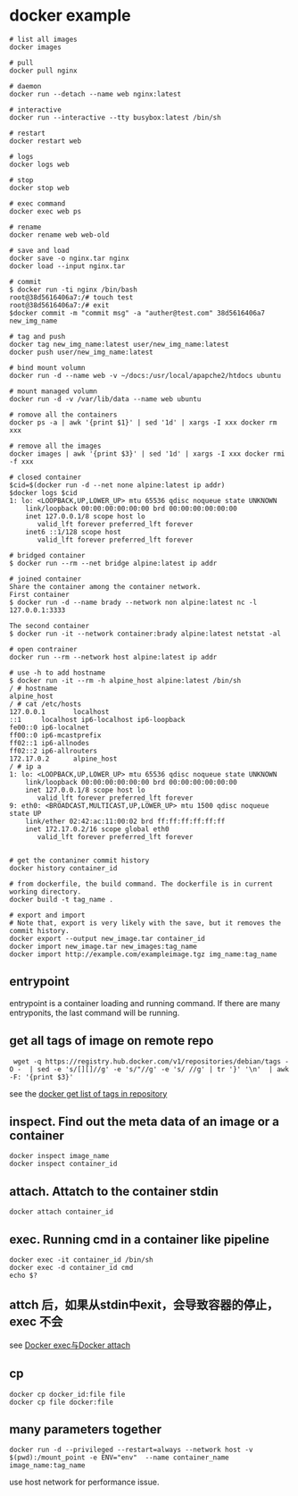# docker example

``` shell
# list all images
docker images

# pull
docker pull nginx

# daemon
docker run --detach --name web nginx:latest

# interactive
docker run --interactive --tty busybox:latest /bin/sh

# restart
docker restart web

# logs
docker logs web

# stop
docker stop web

# exec command
docker exec web ps

# rename
docker rename web web-old

# save and load
docker save -o nginx.tar nginx
docker load --input nginx.tar

# commit
$ docker run -ti nginx /bin/bash
root@38d5616406a7:/# touch test
root@38d5616406a7:/# exit
$docker commit -m "commit msg" -a "auther@test.com" 38d5616406a7 new_img_name

# tag and push
docker tag new_img_name:latest user/new_img_name:latest
docker push user/new_img_name:latest

# bind mount volumn
docker run -d --name web -v ~/docs:/usr/local/apapche2/htdocs ubuntu

# mount managed volumn
docker run -d -v /var/lib/data --name web ubuntu

# romove all the containers
docker ps -a | awk '{print $1}' | sed '1d' | xargs -I xxx docker rm xxx

# remove all the images
docker images | awk '{print $3}' | sed '1d' | xargs -I xxx docker rmi -f xxx

# closed container
$cid=$(docker run -d --net none alpine:latest ip addr)
$docker logs $cid
1: lo: <LOOPBACK,UP,LOWER_UP> mtu 65536 qdisc noqueue state UNKNOWN
    link/loopback 00:00:00:00:00:00 brd 00:00:00:00:00:00
    inet 127.0.0.1/8 scope host lo
       valid_lft forever preferred_lft forever
    inet6 ::1/128 scope host
       valid_lft forever preferred_lft forever

# bridged container
$ docker run --rm --net bridge alpine:latest ip addr

# joined container
Share the container among the container network.
First container
$ docker run -d --name brady --network non alpine:latest nc -l 127.0.0.1:3333

The second container
$ docker run -it --network container:brady alpine:latest netstat -al

# open contrainer
docker run --rm --network host alpine:latest ip addr

# use -h to add hostname
$ docker run -it --rm -h alpine_host alpine:latest /bin/sh
/ # hostname
alpine_host
/ # cat /etc/hosts
127.0.0.1       localhost
::1     localhost ip6-localhost ip6-loopback
fe00::0 ip6-localnet
ff00::0 ip6-mcastprefix
ff02::1 ip6-allnodes
ff02::2 ip6-allrouters
172.17.0.2      alpine_host
/ # ip a
1: lo: <LOOPBACK,UP,LOWER_UP> mtu 65536 qdisc noqueue state UNKNOWN
    link/loopback 00:00:00:00:00:00 brd 00:00:00:00:00:00
    inet 127.0.0.1/8 scope host lo
       valid_lft forever preferred_lft forever
9: eth0: <BROADCAST,MULTICAST,UP,LOWER_UP> mtu 1500 qdisc noqueue state UP
    link/ether 02:42:ac:11:00:02 brd ff:ff:ff:ff:ff:ff
    inet 172.17.0.2/16 scope global eth0
       valid_lft forever preferred_lft forever


# get the contaniner commit history
docker history container_id

# from dockerfile, the build command. The dockerfile is in current working directory.
docker build -t tag_name .

# export and import
# Note that, export is very likely with the save, but it removes the commit history.
docker export --output new_image.tar container_id
docker import new_image.tar new_images:tag_name
docker import http://example.com/exampleimage.tgz img_name:tag_name

```

## entrypoint
entrypoint is a container loading and running command. If there are many entryponits, the last command will be running.

## get all tags of image on remote repo

``` shell
 wget -q https://registry.hub.docker.com/v1/repositories/debian/tags -O -  | sed -e 's/[][]//g' -e 's/"//g' -e 's/ //g' | tr '}' '\n'  | awk -F: '{print $3}'
```
see the [docker get list of tags in repository](https://fordodone.com/2015/10/02/docker-get-list-of-tags-in-repository/)

## inspect. Find out the meta data of an image or a container

``` shell
docker inspect image_name
docker inspect container_id
```

## attach. Attatch to the container stdin

``` shell
docker attach container_id
```

## exec. Running cmd in a container like pipeline

``` shell
docker exec -it container_id /bin/sh
docker exec -d container_id cmd
echo $?
```

## attch 后，如果从stdin中exit，会导致容器的停止， exec 不会
see [Docker exec与Docker attach](http://blog.csdn.net/halcyonbaby/article/details/46884605)


## cp
``` shell
docker cp docker_id:file file
docker cp file docker:file
```

## many parameters together

``` shell
docker run -d --privileged --restart=always --network host -v $(pwd):/mount_point -e ENV="env"  --name container_name image_name:tag_name
```
use host network for performance issue.
